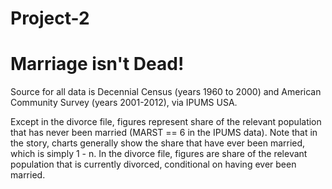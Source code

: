 # Project-2
# Marriage isn't Dead!

Source for all data is Decennial Census (years 1960 to 2000) and American Community Survey (years 2001-2012), via IPUMS USA.

Except in the divorce file, figures represent share of the relevant population that has never been married (MARST == 6 in the IPUMS data). Note that in the story, charts generally show the share that have ever been married, which is simply 1 - n. In the divorce file, figures are share of the relevant population that is currently divorced, conditional on having ever been married.
